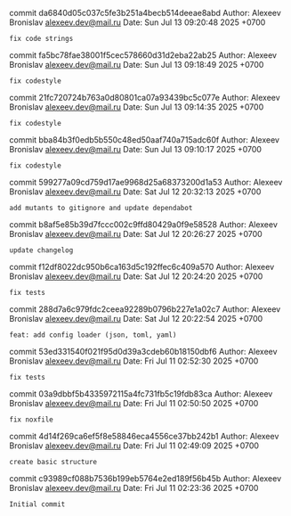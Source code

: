 commit da6840d05c037c5fe3b251a4becb514deeae8abd
Author: Alexeev Bronislav <alexeev.dev@mail.ru>
Date:   Sun Jul 13 09:20:48 2025 +0700

    fix code strings

commit fa5bc78fae38001f5cec578660d31d2eba22ab25
Author: Alexeev Bronislav <alexeev.dev@mail.ru>
Date:   Sun Jul 13 09:18:49 2025 +0700

    fix codestyle

commit 21fc720724b763a0d80801ca07a93439bc5c077e
Author: Alexeev Bronislav <alexeev.dev@mail.ru>
Date:   Sun Jul 13 09:14:35 2025 +0700

    fix codestyle

commit bba84b3f0edb5b550c48ed50aaf740a715adc60f
Author: Alexeev Bronislav <alexeev.dev@mail.ru>
Date:   Sun Jul 13 09:10:17 2025 +0700

    fix codestyle

commit 599277a09cd759d17ae9968d25a68373200d1a53
Author: Alexeev Bronislav <alexeev.dev@mail.ru>
Date:   Sat Jul 12 20:32:13 2025 +0700

    add mutants to gitignore and update dependabot

commit b8af5e85b39d7fccc002c9ffd80429a0f9e58528
Author: Alexeev Bronislav <alexeev.dev@mail.ru>
Date:   Sat Jul 12 20:26:27 2025 +0700

    update changelog

commit f12df8022dc950b6ca163d5c192ffec6c409a570
Author: Alexeev Bronislav <alexeev.dev@mail.ru>
Date:   Sat Jul 12 20:24:20 2025 +0700

    fix tests

commit 288d7a6c979fdc2ceea92289b0796b227e1a02c7
Author: Alexeev Bronislav <alexeev.dev@mail.ru>
Date:   Sat Jul 12 20:22:54 2025 +0700

    feat: add config loader (json, toml, yaml)

commit 53ed331540f021f95d0d39a3cdeb60b18150dbf6
Author: Alexeev Bronislav <alexeev.dev@mail.ru>
Date:   Fri Jul 11 02:52:30 2025 +0700

    fix tests

commit 03a9dbbf5b4335972115a4fc731fb5c19fdb83ca
Author: Alexeev Bronislav <alexeev.dev@mail.ru>
Date:   Fri Jul 11 02:50:50 2025 +0700

    fix noxfile

commit 4d14f269ca6ef5f8e58846eca4556ce37bb242b1
Author: Alexeev Bronislav <alexeev.dev@mail.ru>
Date:   Fri Jul 11 02:49:09 2025 +0700

    create basic structure

commit c93989cf088b7536b199eb5764e2ed189f56b45b
Author: Alexeev Bronislav <alexeev.dev@mail.ru>
Date:   Fri Jul 11 02:23:36 2025 +0700

    Initial commit
